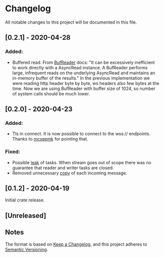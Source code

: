 # Changelog
All notable changes to this project will be documented in this file.

## [0.2.1] - 2020-04-28
### Added:
- Buffered read. From [BufReader](https://docs.rs/tokio/0.2.19/tokio/io/struct.BufReader.html) docs: "It can be excessively inefficient to work directly with a AsyncRead instance. A BufReader performs large, infrequent reads on the underlying AsyncRead and maintains an in-memory buffer of the results." 
In the previous implementation we were reading http header byte by byte, ws headers also few bytes at the time. Now we are using BufReader with buffer size of 1024, so number of system calls should be much lower.


## [0.2.0] - 2020-04-23
### Added:
- Tls in connect. It is now possible to connect to the wss:// endpoints. Thanks to [mcseemk](https://www.reddit.com/r/rust/comments/g4zoip/ann_yet_another_rust_websocket_library_yarws/) for pointing  that.

### Fixed:
- Possible [leak](https://github.com/ianic/yarws/commit/abecb1cecda5c80a75a26968379b4d4e95aafafd) of tasks. When stream goes out of scope there was no guarantee that reader and writer tasks are closed.
- Removed unnecessary [copy](https://github.com/ianic/yarws/commit/e0c710a8d2e45d5f721bc167471109a4915b0016) of each incoming message.

## [0.1.2] - 2020-04-19
Initial crate release.

## [Unreleased]

## Notes
The format is based on [Keep a Changelog](https://keepachangelog.com/en/1.0.0/),
and this project adheres to [Semantic Versioning](https://semver.org/spec/v2.0.0.html).